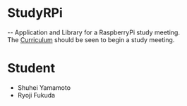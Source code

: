 # StudyRPi
--
Application and Library for a RaspberryPi study meeting.  
The [Curriculum](https://github.com/IsaoNakamura/StudyRPi/blob/master/Doc/StudyMenu) should be seen to begin a study meeting.

# Student
* Shuhei Yamamoto
* Ryoji Fukuda
